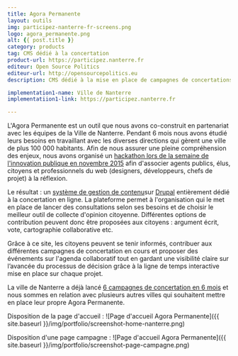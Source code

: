 ```yaml
---
title: Agora Permanente
layout: outils
img: participez-nanterre-fr-screens.png
logo: agora_permanente.png
alt: {{ post.title }}
category: products
tag: CMS dédié à la concertation
product-url: https://participez.nanterre.fr
editeur: Open Source Politics
editeur-url: http://opensourcepolitics.eu
description: CMS dédié à la mise en place de campagnes de concertations en ligne. L'outil permet à l'organisation qui le met en place de lancer des consultations selon ses besoins et de choisir l'outil de collecte d'opinion citoyenne. Le citoyen quand il se rend sur le site peut voir les consultations en cours, obtenir de l'information sur le projet et consulter leur état d'avancement.

implementation1-name: Ville de Nanterre
implementatiion1-link: https://participez.nanterre.fr

---
```


L'Agora Permanente est un outil que nous avons co-construit en partenariat avec les équipes de la Ville de Nanterre. Pendant 6 mois nous avons étudié leurs besoins en travaillant avec les diverses directions qui gèrent une ville de plus 100 000 habitants. Afin de nous assurer une pleine compréhension des enjeux, nous avons organisé un [hackathon lors de la semaine de l'innovation publique en novembre 2015](http://www.nanterredigital.fr/hackathon/) afin d'associer agents publics, élus, citoyens et professionnels du web (designers, développeurs, chefs de projet) à la réflexion.

Le résultat : un [système de gestion de contenu](https://fr.wikipedia.org/wiki/Syst%C3%A8me_de_gestion_de_contenu)sur [Drupal](http://www.drupal.fr/) entièrement dédié à la concertation en ligne. La plateforme permet à l'organisation qui le met en place de lancer des consultations selon ses besoins et de choisir le meilleur outil de collecte d'opinion citoyenne. Différentes options de contribution peuvent donc être proposées aux citoyens : argument écrit, vote, cartographie collaborative etc. 

Grâce à ce site, les citoyens peuvent se tenir informés, contribuer aux différentes campagnes de concertation en cours et proposer des événements sur l'agenda collaboratif tout en gardant une visibilité claire sur l’avancée du processus de décision grâce à la ligne de temps interactive mise en place sur chaque projet.

La ville de Nanterre a déjà lancé [6 campagnes de concertation en 6 mois](http://www.opensourcepolitics.eu/refs/2016/09/28/participez-nanterre-fr/) et nous sommes en relation avec plusieurs autres villes qui souhaitent mettre en place leur propre Agora Permanente.

Disposition de la page d'accueil :
![Page d'accueil Agora Permanente]({{ site.baseurl }}/img/portfolio/screenshot-home-nanterre.png)

Disposition d'une page campagne :
![Page d'accueil Agora Permanente]({{ site.baseurl }}/img/portfolio/screenshot-page-campagne.png)


